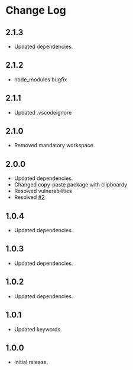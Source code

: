 # Change Log

## 2.1.3

* Updated dependencies.

## 2.1.2

* node_modules bugfix

## 2.1.1

* Updated .vscodeignore

## 2.1.0

* Removed mandatory workspace.

## 2.0.0

* Updated dependencies.
* Changed copy-paste package with clipboardy
* Resolved vulnerabilities
* Resolved [#2](https://github.com/Jack89ita/vscode-copy-filename/issues/2)

## 1.0.4

* Updated dependencies.

## 1.0.3

* Updated dependencies.

## 1.0.2

* Updated dependencies.

## 1.0.1

* Updated keywords.

## 1.0.0

* Initial release.
